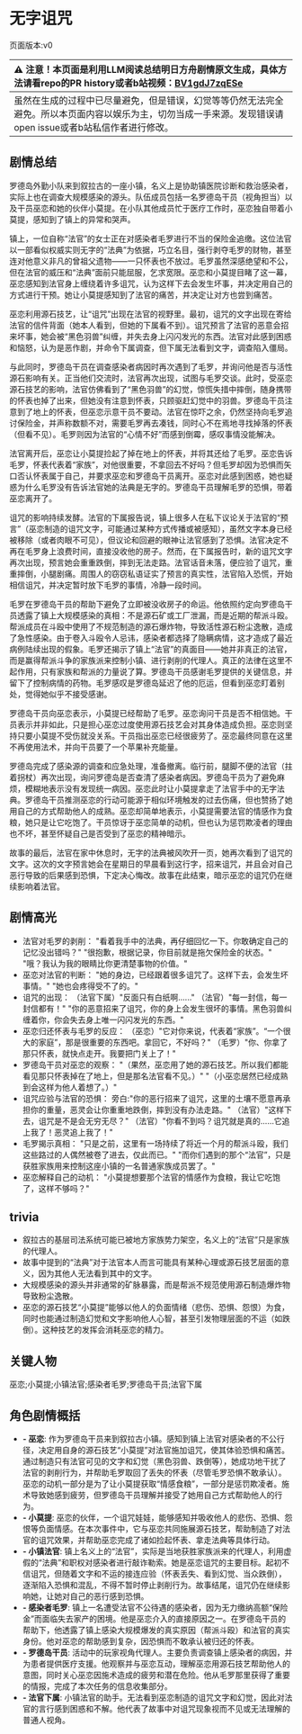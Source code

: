 # 无字诅咒
页面版本:v0
 

| :warning: 注意！本页面是利用LLM阅读总结明日方舟剧情原文生成，具体方法请看repo的PR history或者b站视频：[BV1gdJ7zqESe](https://www.bilibili.com/video/BV1gdJ7zqESe/)         |
|:----------------------------|
| 虽然在生成的过程中已尽量避免，但是错误，幻觉等等仍然无法完全避免。所以本页面内容以娱乐为主，切勿当成一手来源。发现错误请open issue或者b站私信作者进行修改。|



## 剧情总结
罗德岛外勤小队来到叙拉古的一座小镇，名义上是协助镇医院诊断和救治感染者，实际上也在调查大规模感染的源头。队伍成员包括一名罗德岛干员（视角担当）以及干员巫恋和她的伙伴小莫提。在小队其他成员忙于医疗工作时，巫恋独自带着小莫提，感知到了镇上的异常和哭声。

镇上，一位自称“法官”的女士正在对感染者毛罗进行不当的保险金追缴。这位法官以一部看似权威实则无字的“法典”为依据，巧立名目，强行剥夺毛罗的财物，甚至连对他意义非凡的曾祖父遗物——一只怀表也不放过。毛罗虽然深感绝望和不公，但在法官的威压和“法典”面前只能屈服，乞求宽限。巫恋和小莫提目睹了这一幕，巫恋感知到法官身上缠绕着许多诅咒，认为这样下去会发生坏事，并决定用自己的方式进行干预。她让小莫提感知到了法官的痛苦，并决定让对方也尝到痛苦。

巫恋利用源石技艺，让“诅咒”出现在法官的视野里。最初，诅咒的文字出现在寄给法官的信件背面（她本人看到，但她的下属看不到）。诅咒预言了法官的恶意会招来坏事，她会被“黑色羽兽”纠缠，并失去身上闪闪发光的东西。法官对此感到困惑和恼怒，认为是恶作剧，并命令下属调查，但下属无法看到文字，调查陷入僵局。

与此同时，罗德岛干员在调查感染者病因时再次遇到了毛罗，并询问他是否与活性源石影响有关。正当他们交流时，法官再次出现，试图与毛罗交谈。此时，受巫恋源石技艺的影响，法官仿佛看到了“黑色羽兽”的幻觉，惊慌失措中摔倒，随身携带的怀表也掉了出来，但她没有注意到怀表，只顾驱赶幻觉中的羽兽。罗德岛干员注意到了地上的怀表，但巫恋示意干员不要动。法官在惊吓之余，仍然坚持向毛罗追讨保险金，并声称数额不对，需要毛罗再去凑钱，同时心不在焉地寻找掉落的怀表（但看不见）。毛罗则因为法官的“心情不好”而感到倒霉，感叹事情没能解决。

法官离开后，巫恋让小莫提捡起了掉在地上的怀表，并将其还给了毛罗。巫恋告诉毛罗，怀表代表着“家族”，对他很重要，不拿回去不好吗？但毛罗却因为恐惧而矢口否认怀表属于自己，并要求巫恋和罗德岛干员离开。巫恋对此感到困惑，她也疑惑为什么毛罗没有告诉法官她的法典是无字的。罗德岛干员理解毛罗的恐惧，带着巫恋离开了。

诅咒的影响持续发酵。法官的下属报告说，镇上很多人在私下议论关于法官的“预言”（巫恋制造的诅咒文字，可能通过某种方式传播或被感知），虽然文字本身已经被移除（或者肉眼不可见），但议论和回避的眼神让法官感到了恐惧。法官决定不再在毛罗身上浪费时间，直接没收他的房子。然而，在下属报告时，新的诅咒文字再次出现，预言她会重重跌倒，摔到无法走路。法官话音未落，便应验了诅咒，重重摔倒，小腿剧痛。周围人的窃窃私语证实了预言的真实性，法官陷入恐慌，开始相信诅咒，并决定暂时放下毛罗的事情，冷静一段时间。

毛罗在罗德岛干员的帮助下避免了立即被没收房子的命运。他依照约定向罗德岛干员透露了镇上大规模感染的真相：不是源石矿或工厂泄漏，而是近期的帮派斗殴。帮派成员在斗殴中使用了不规范制造的源石爆炸物，导致活性源石粉尘逸散，造成了急性感染。由于卷入斗殴令人忌讳，感染者都选择了隐瞒病情，这才造成了最近病例陆续出现的假象。毛罗还揭示了镇上“法官”的真面目——她并非真正的法官，而是赢得帮派斗争的家族派来控制小镇、进行剥削的代理人。真正的法律在这里不起作用，只有家族和帮派的力量说了算。罗德岛干员感谢毛罗提供的关键信息，并留下了控制病情的药物。毛罗感叹是罗德岛延迟了他的厄运，但看到巫恋盯着别处，觉得她似乎不接受感谢。

罗德岛干员向巫恋表示，小莫提已经帮助了毛罗。巫恋询问干员是否不相信她。干员表示并非如此，只是担心巫恋过度使用源石技艺会对其身体造成负担。巫恋则坚持只要小莫提不受伤就没关系。干员指出巫恋已经很疲劳了。巫恋最终同意在这里不再使用法术，并向干员要了一个苹果补充能量。

罗德岛完成了感染源的调查和应急处理，准备撤离。临行前，腿脚不便的法官（拄着拐杖）再次出现，询问罗德岛是否查清了感染者病因。罗德岛干员为了避免麻烦，模糊地表示没有发现统一病因。巫恋此时让小莫提拿走了法官手中的无字法典。罗德岛干员推测巫恋的行动可能源于相似环境触发的过去伤痛，但也赞扬了她用自己的方式帮助他人的成熟。巫恋却简单地表示，小莫提需要法官的情感作为食粮，她只是让它吃饱了。干员惊讶于巫恋简单的动机，但也认为惩罚欺凌者的理由也不坏，甚至怀疑自己是否受到了巫恋的精神暗示。

故事的最后，法官在家中休息时，无字的法典被风吹开一页，她再次看到了诅咒的文字。这次的文字预言她会在星期日的早晨看到这行字，招来诅咒，并且会对自己恶行导致的后果感到恐惧，下定决心悔改。故事在此结束，暗示巫恋的诅咒仍在继续影响着法官。
## 剧情高光
- 法官对毛罗的剥削：
  "看着我手中的法典，再仔细回忆一下。你敢确定自己的记忆没出错吗？"
  "很抱歉，根据记录，你目前就是拖欠保险金的状态。"
  "哦？我认为我的眼睛比你更清楚事物的价值。"
- 巫恋对法官的判断：
  "她的身边，已经跟着很多诅咒了。这样下去，会发生坏事情。"
  "她也会疼得受不了的。"
- 诅咒的出现：
  （法官下属）"反面只有白纸啊......"
  （法官）"每一封信，每一封信都有！"
  "你的恶意招来了诅咒，你的身上会发生很坏的事情。黑色羽兽纠缠着你，你会失去身上唯一闪闪发光的东西。"
- 巫恋归还怀表与毛罗的反应：
  （巫恋）"它对你来说，代表着“家族”。“一个很大的家庭”，那是很重要的东西吧。拿回它，不好吗？"
  （毛罗）"你、你拿了那只怀表，就快点走开。我要把门关上了！"
- 罗德岛干员对巫恋的观察：
  "（果然，巫恋用了她的源石技艺。所以我们都能看见那只怀表掉在了地上，但是那名法官看不见。）"
  "（小巫恋居然已经成熟到会这样为他人着想了。）"
- 诅咒应验与法官的恐惧：
  旁白:"你的恶行招来了诅咒，这里的土壤不愿意再承担你的重量，恶灵会让你重重地跌倒，摔到没有办法走路。"
  （法官）"这样下去，诅咒是不是会无穷无尽？"
  （法官）"你看不到吗？诅咒就是真的......它追上我了！恶灵追上我了！"
- 毛罗揭示真相：
  "只是之前，这里有一场持续了将近一个月的帮派斗殴，我们这些路过的人偶然被卷了进去，仅此而已。"
  "而你们遇到的那个“法官”，只是获胜家族用来控制这座小镇的一名普通家族成员罢了。"
- 巫恋解释自己的动机：
  "小莫提想要那个法官的情感作为食粮，我让它吃饱了，这样不够吗？"
## trivia
- 叙拉古的基层司法系统可能已被地方家族势力架空，名义上的“法官”只是家族的代理人。
- 故事中提到的“法典”对于法官本人而言可能具有某种心理或源石技艺层面的意义，因为其他人无法看到其中的文字。
- 大规模感染的源头并非通常的矿脉暴露，而是帮派不规范使用源石制造爆炸物导致粉尘逸散。
- 巫恋的源石技艺“小莫提”能够以他人的负面情绪（悲伤、恐惧、怨恨）为食，同时也能通过制造幻觉和文字影响他人心智，甚至引发物理层面的不运（如跌倒）。这种技艺的发挥会消耗巫恋的精力。
## 关键人物
巫恋;小莫提;小镇法官;感染者毛罗;罗德岛干员;法官下属
## 角色剧情概括
-   **- 巫恋**: 作为罗德岛干员来到叙拉古小镇。感知到镇上法官对感染者的不公行径，决定用自身的源石技艺“小莫提”对法官施加诅咒，使其体验恐惧和痛苦。通过制造只有法官可见的文字和幻觉（黑色羽兽、跌倒等），她成功地干扰了法官的剥削行为，并帮助毛罗取回了丢失的怀表（尽管毛罗恐惧不敢承认）。巫恋的动机一部分是为了让小莫提获取“情感食粮”，一部分是惩罚欺凌者。施术导致她感到疲劳，但罗德岛干员理解并接受了她用自己方式帮助他人的行为。
-   **- 小莫提**: 巫恋的伙伴，一个诅咒娃娃，能够感知并吸收他人的悲伤、恐惧、怨恨等负面情感。在本次事件中，它与巫恋共同施展源石技艺，帮助制造了对法官的诅咒效果，并帮助巫恋完成了诸如捡起怀表、拿走法典等具体行动。
-   **- 小镇法官**: 镇上名义上的“法官”，实际是当地获胜家族派来的代理人，利用虚假的“法典”和职权对感染者进行敲诈勒索。她是巫恋诅咒的主要目标。起初不信诅咒，但随着文字和不运的接连应验（怀表丢失、看到幻觉、当众跌倒），逐渐陷入恐惧和混乱，不得不暂时停止剥削行为。故事结尾，诅咒仍在继续影响她，让她对自己的恶行感到恐惧。
-   **- 感染者毛罗**: 镇上一名遭受法官不公待遇的感染者，因为无力缴纳高额“保险金”而面临失去家产的困境。他是巫恋介入的直接原因之一。在罗德岛干员的帮助下，他透露了镇上感染大规模爆发的真实原因（帮派斗殴）和法官的真实身份。他对巫恋的帮助感到复杂，因恐惧而不敢承认被归还的怀表。
-   **- 罗德岛干员**: 活动中的玩家视角代理人。主要负责调查镇上感染者的病因，并为患者提供医疗支援。他观察并与巫恋互动，理解巫恋用源石技艺帮助他人的意图，同时关心巫恋因施术造成的疲劳和潜在危险。他从毛罗那里获得了重要的情报，完成了本次任务的信息收集部分。
-   **- 法官下属**: 小镇法官的助手。无法看到巫恋制造的诅咒文字和幻觉，因此对法官的言行感到困惑和不解。他代表了故事中对诅咒现象视而不见或无法理解的普通人视角。